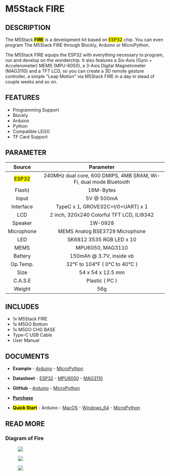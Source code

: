 # M5Stack FIRE

## DESCRIPTION

The M5Stack **<mark>FIRE</mark>** is a development kit based on <mark>ESP32</mark> chip. You can even
program The M5Stack FIRE through Blockly, Arduino or MicroPython.

The M5Stack FIRE equips the ESP32 with everything necessary to program,
run and develop on the wonderchip. It also features a Six-Axis (Gyro +
Accelerometer) MEMS (MPU-6050), a 3-Axis Digital Magnetometer (MAG3110)
and a TFT LCD, so you can create a 3D remote gesture controller, a
simple "Leap Motion" via M5Stack FIRE in a day in stead of couple weeks
and so on.

## FEATURES

-  Programming Support
-  Blockly
-  Arduino
-  Python
-  Compatible LEGO
-  TF Card Support

## PARAMETER

| Source        | Parameter      |
| :----------:  |:------------: |
| <mark>ESP32</mark>         | 240MHz dual core, 600 DMIPS, 4MB SRAM, Wi-Fi, dual mode Bluetooth         |
| Flash)          | 16M-Bytes            |
| Input          | 5V @ 500mA            |
| Interface          | TypeC x 1, GROVE(I2C+I/0+UART) x 1            |
| LCD          | 2 inch, 320x240 Colorful TFT LCD, ILI9342            |
| Speaker          | 1W-0928            |
| Microphone          | MEMS Analog BSE3729 Microphone            |
| LED          | SK6812 3535 RGB LED x 10            |
| MEMS          | MPU6050, MAG3110            |
| Battery          | 150mAh @ 3.7V, inside  vb            |
| Op.Temp.          | 32°F to 104°F ( 0°C to 40°C )            |
| Size          | 54 x 54 x 12.5 mm            |
| C.A.S.E          | Plastic ( PC )            |
| Weight          | 56g            |

## INCLUDES

-  1x M5Stack FIRE
-  1x M5GO Bottom
-  1x M5GO CHG BASE
-  Type-C USB Cable
-  User Manual

## DOCUMENTS

-  **Example** - [Arduino](https://github.com/m5stack/M5Stack/tree/master/examples) - [MicroPython](https://github.com/m5stack/M5GO/tree/master/examples)

-  **Datasheet** - [ESP32](https://www.espressif.com/sites/default/files/documentation/esp32_datasheet_cn.pdf) - [MPU6050](https://www.invensense.com/wp-content/uploads/2015/02/MPU-6000-Datasheet1.pdf) - [MAG3110](https://www.nxp.com/docs/en/data-sheet/MAG3110.pdf)

-  **GitHub** - [Arduino](https://github.com/m5stack/M5Stack) - [MicroPython](https://github.com/m5stack/M5GO)

- **[Purchase](https://www.aliexpress.com/store/product/M5Stack-NEW-PSRAM-2-0-FIRE-IoT-Kit-Dual-Core-ESP32-16M-FLash-4M-PSRAM-Development/3226069_32847906756.html?spm=2114.12010615.8148356.10.1c93724d7cJ5rG.html)**

-  **<mark>Quick Start</mark>** - Arduino - [MacOS](en/quick_start/m5core/m5stack_core_get_started_Arduino_MacOS) - [Windows_64](en/quick_start/m5core/m5stack_core_get_started_Arduino_Windows) - [MicroPython](en/quick_start/m5core/m5stack_core_get_started_MicroPython)

## READ MORE

### Diagram of Fire

<figure>
    <img src="assets/img/product_pics/core/fire/product_pic_fire.jpg">
</figure>

<figure>
    <img src="assets/img/product_pics/core/fire/simple_sch_just_for_fire.jpg">
</figure>

<figure>
    <img src="assets/img/product_pics/core/fire/interface_fire.jpg">
</figure>
